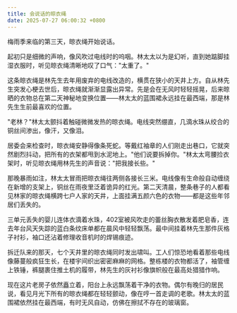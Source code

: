 ```yaml
---
title: 会说话的晾衣绳
date: 2025-07-27 06:00:32 +0800
---
```


梅雨季来临的第三天，晾衣绳开始说话。

起初只是细微的声响，像风吹过电线时的呜咽。林太太以为是幻听，直到她踮脚挂湿衣服时，听见晾衣绳清晰地叹了口气："太重了。"

这条晾衣绳是林先生去年用废弃的电线改造的，横贯在狭小的天井上方。自从林先生突发心梗去世后，晾衣绳就渐渐显露出异常。先是会在无风时轻轻摇晃，后来晾晒的衣物总在第二天神秘地变换位置——林太太的蓝围裙永远挂在最西端，那是林先生生前最喜欢的位置。

"老林？"林太太颤抖着触碰微微发热的晾衣绳。电线突然绷直，几滴水珠从绞合的铜丝间渗出，像汗，又像泪。

居委会来检查时，晾衣绳安静得像条死蛇。等戴红袖章的人们刚走出巷口，它就突然剧烈抖动，把所有的衣架都甩到水泥地上。"他们说要拆掉你。"林太太弯腰捡衣架时，听见晾衣绳用林先生的声音说："把我接长些。"

那晚暴雨如注，林太太冒雨把晾衣绳往两侧各接长三米。电线像有生命般自动缠绕在新增的支架上，铜丝在雨夜里泛着诡异的红光。第二天清晨，整条巷子的人都看见林家的晾衣绳横跨七户人家的天井，上面挂满五颜六色的衣物——都是这些年邻居们丢失的。

三单元丢失的婴儿连体衣滴着水珠，402室被风吹走的蕾丝胸衣散发着肥皂香，连去年台风天失踪的蓝白条纹床单都在晨风中轻轻飘荡。最中间挂着林先生那件灰格子衬衫，袖口还沾着修理收音机时的焊锡痕迹。

拆迁队来的那天，七个天井里的晾衣绳同时发出啸叫。工人们惊恐地看着那些电线像藤蔓般疯狂生长，在楼宇间织出密密麻麻的网格。整栋楼的衣物都活了，袖管缠上铁锤，裤腿裹住推土机的履带，林先生的灰衬衫像旗帜般在最高处猎猎作响。

现在这片老房子依然矗立着，阳台上永远飘荡着干净的衣物。偶尔有晚归的居民说，看见月光下所有的晾衣绳都在轻轻颤动，像在哼一首走调的老歌。林太太的蓝围裙依然挂在最西端，有时无风自动，仿佛在擦拭不存在的玻璃窗。
